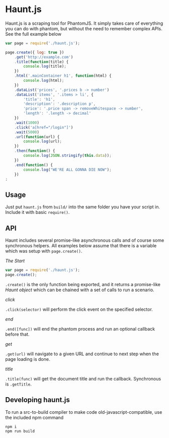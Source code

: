 # Haunt.js

Haunt.js is a scraping tool for PhantomJS. It simply takes care of everything you can do with phantom, but without the need to remember complex APIs. See the full example below


```javascript
var page = require('./haunt.js');

page.create({ log: true })
    .get('http://example.com')
    .title(function(title) {
        console.log(title);
    })
    .html('.mainContainer h1', function(html) {
        console.log(html);
    })
    .dataList('prices', '.prices b -> number')
    .dataList('items', '.items > li', {
        'title': 'h1',
        'description': '.description p',
        'price': '.price span -> removeWhitespace -> number',
        'length': '.length -> decimal'
    })
    .wait(1000)
    .click('a[href="/login"]')
    .wait(5000)
    .url(function(url) {
        console.log(url);
    })
    .then(function() {
        console.log(JSON.stringify(this.data));
    })
    .end(function() {
        console.log("WE'RE ALL GONNA DIE NOW");
    })
;
```

## Usage

Just put `haunt.js` from `build/` into the same folder you have your script in. Include it with basic `require()`.

## API

Haunt includes several promise-like asynchronous calls and of course some synchronous helpers. All examples below assume that there is a variable which was setup with `page.create()`.

*The Start*

```javascript
var page = require('./haunt.js');
page.create();
```

`.create()` is the only function being exported, and it returns a promise-like *Haunt object* which can be chained with a set of calls to run a scenario.

*click*

`.click(selector)` will perform the click event on the specified selector.

*end*

`.end([func])` will end the phantom process and run an optional callback before that.

*get*

`.get(url)` will navigate to a given URL and continue to next step when the page loading is done.

*title*

`.title(func)` will get the document title and run the callback. Synchronous is `.getTitle`. 



## Developing haunt.js

To run a src-to-build compiler to make code old-javascript-compatible, use the included npm command

```
npm i
npm run build
```
